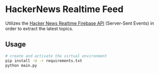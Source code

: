 # HackerNews Realtime Feed
Utilizes the [Hacker News Realtime Firebase API](https://github.com/HackerNews/API) (Server-Sent Events) in order to extract the latest topics.

## Usage
```bash
# create and activate the virtual environment
pip install -U -r requirements.txt
python main.py
```

